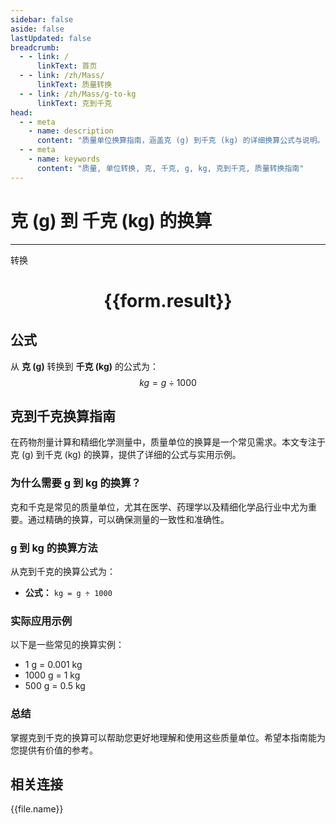 ```yaml
---
sidebar: false
aside: false
lastUpdated: false
breadcrumb:
  - - link: /
      linkText: 首页
  - - link: /zh/Mass/
      linkText: 质量转换
  - - link: /zh/Mass/g-to-kg
      linkText: 克到千克
head:
  - - meta
    - name: description
      content: "质量单位换算指南，涵盖克 (g) 到千克 (kg) 的详细换算公式与说明。"
  - - meta
    - name: keywords
      content: "质量, 单位转换, 克, 千克, g, kg, 克到千克, 质量转换指南"
---
```

# 克 (g) 到 千克 (kg) 的换算
---
<script setup>
import { onMounted, reactive, inject, ref } from 'vue'
import { NButton, NForm, NFormItem, NInput, NInputNumber, NSelect, NCard, useMessage,NGrid ,NGi } from 'naive-ui'
import { defineClientComponent } from 'vitepress'
import { Mass } from '../../files';

const convert = inject('convert')

const form = reactive({
  number: null,
  result: '',
})

const convertHandler = () => {
  if (form.number !== null && !isNaN(form.number)) {
    const convertedValue = parseFloat(form.number) / 1000
    form.result = `${form.number}g = ${convertedValue.toFixed(3)}kg`
  } else {
    form.result = '请输入有效的数值。'
  }
}
</script>

<n-form size="large" :model="form">
  <n-form-item label="克 (g)">
    <n-input-number v-model:value="form.number" placeholder="输入克" style="width: 100%" />
  </n-form-item>
  <n-form-item>
    <n-button type="primary" @click="convertHandler" block>转换</n-button>
  </n-form-item>
</n-form>

<n-card  embedded :bordered="false" hoverable>
  <div  style="text-align:center">
    <h1>{{form.result}}</h1>
  </div>
</n-card>

## 公式

从 **克 (g)** 转换到 **千克 (kg)** 的公式为：
$$ kg = g \div 1000 $$

## 克到千克换算指南

在药物剂量计算和精细化学测量中，质量单位的换算是一个常见需求。本文专注于克 (g) 到千克 (kg) 的换算，提供了详细的公式与实用示例。

### 为什么需要 g 到 kg 的换算？

克和千克是常见的质量单位，尤其在医学、药理学以及精细化学品行业中尤为重要。通过精确的换算，可以确保测量的一致性和准确性。

### g 到 kg 的换算方法

从克到千克的换算公式为：

- **公式：** `kg = g ÷ 1000`

### 实际应用示例

以下是一些常见的换算实例：

- 1 g = 0.001 kg
- 1000 g = 1 kg
- 500 g = 0.5 kg

### 总结

掌握克到千克的换算可以帮助您更好地理解和使用这些质量单位。希望本指南能为您提供有价值的参考。

## 相关连接
<n-grid x-gap="12" :cols="4">
  <n-gi v-for="(file, index) in Mass" :key="index">
    <n-button
      text
      tag="a"
      :href="file.path"
      type="primary"
    >
      {{file.name}}
    </n-button>
  </n-gi>
</n-grid>